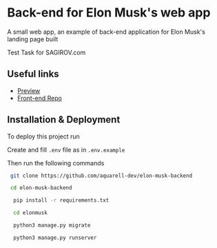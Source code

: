 
# Back-end for Elon Musk's web app

A small web app, an example of back-end application for Elon Musk's landing page built

Test Task for SAGIROV.com


## Useful links  
 - [Preview](https://elon-musk-page.vercel.app/)
 - [Front-end Repo](https://github.com/aquarell-dev/elon-musk-page)



## Installation & Deployment

To deploy this project run

Create and fill ```.env``` file as in ```.env.example```

Then run the following commands

```bash
 git clone https://github.com/aquarell-dev/elon-musk-backend
```

```bash
 cd elon-musk-backend
```

```bash
  pip install -r requirements.txt
```

```bash
  cd elonmusk
```

```bash
  python3 manage.py migrate
```

```bash
  python3 manage.py runserver
```


